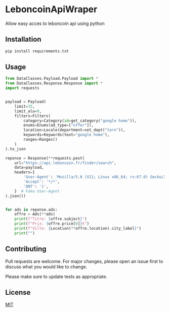 # LeboncoinApiWraper
Allow easy acces to leboncoin api using python

## Installation
```bash
pip install requirements.txt
```

## Usage
```python
from DataClasses.Payload.Payload import *
from DataClasses.Response.Response import *
import requests


payload = Payload(
    limit=35,
    limit_alu=0,
    filters=Filters(
        category=Category(id=get_category("google home")),
        enums=Enums(ad_type=["offer"]),
        location=Locale(department=set_dept("tarn")),
        keywords=Keywords(text="google home"),
        ranges=Ranges()
    )
).to_json

reponse = Response(**requests.post(
    url="https://api.leboncoin.fr/finder/search",
    data=payload,
    headers={
        'User-Agent': 'Mozilla/5.0 (X11; Linux x86_64; rv:67.0) Gecko/20100101 Firefox/67.0',
        'Accept': '*/*',
        'DNT': '1',
    }  # Fake User-Agent
).json())


for ads in reponse.ads:
    offre = Ads(**ads)
    print(f"Titre: {offre.subject}")
    print(f"Prix: {offre.price[0]}€")
    print(f"Ville: {Location(**offre.location).city_label}")
    print("")
```

## Contributing
Pull requests are welcome. For major changes, please open an issue first to discuss what you would like to change.

Please make sure to update tests as appropriate.

## License
[MIT](https://choosealicense.com/licenses/mit/)